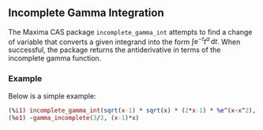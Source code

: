 ## Incomplete Gamma Integration

The Maxima CAS package `incomplete_gamma_int` attempts to find a change of variable that converts 
a given integrand into the form $\int \mathrm{e}^{-t} t^a \, \mathrm{d}t.$ When successful, the 
package returns the antiderivative in terms of the incomplete gamma function.

### Example

Below is a simple example:

```maxima
(%i1) incomplete_gamma_int(sqrt(x-1) * sqrt(x) * (2*x-1) * %e^(x-x^2), x);
(%o1) -gamma_incomplete(3/2, (x-1)*x)
 
